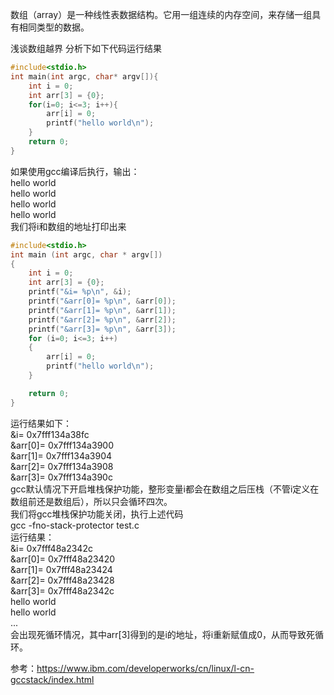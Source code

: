 数组（array）是一种线性表数据结构。它用一组连续的内存空间，来存储一组具有相同类型的数据。

浅谈数组越界
分析下如下代码运行结果

```C
#include<stdio.h>
int main(int argc, char* argv[]){
    int i = 0;
    int arr[3] = {0};
    for(i=0; i<=3; i++){
        arr[i] = 0;
        printf("hello world\n");
    }
    return 0;
}
```

如果使用gcc编译后执行，输出：  
hello world  
hello world  
hello world  
hello world  
我们将i和数组的地址打印出来  

```C
#include<stdio.h>
int main (int argc, char * argv[])
{
    int i = 0;
    int arr[3] = {0};
    printf("&i= %p\n", &i);
    printf("&arr[0]= %p\n", &arr[0]);
    printf("&arr[1]= %p\n", &arr[1]);
    printf("&arr[2]= %p\n", &arr[2]);
    printf("&arr[3]= %p\n", &arr[3]);
    for (i=0; i<=3; i++)
    {   
        arr[i] = 0;
        printf("hello world\n");
    }   

    return 0;
}
```
运行结果如下：    
&i= 0x7fff134a38fc  
&arr[0]= 0x7fff134a3900  
&arr[1]= 0x7fff134a3904  
&arr[2]= 0x7fff134a3908  
&arr[3]= 0x7fff134a390c  
gcc默认情况下开启堆栈保护功能，整形变量i都会在数组之后压栈（不管i定义在数组前还是数组后），所以只会循环四次。  
我们将gcc堆栈保护功能关闭，执行上述代码  
gcc -fno-stack-protector  test.c   
运行结果：  
&i= 0x7fff48a2342c  
&arr[0]= 0x7fff48a23420  
&arr[1]= 0x7fff48a23424  
&arr[2]= 0x7fff48a23428  
&arr[3]= 0x7fff48a2342c  
hello world  
hello world  
...  
会出现死循环情况，其中arr[3]得到的是i的地址，将i重新赋值成0，从而导致死循环。

参考：https://www.ibm.com/developerworks/cn/linux/l-cn-gccstack/index.html

